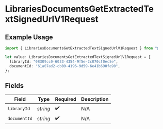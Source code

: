 # LibrariesDocumentsGetExtractedTextSignedUrlV1Request

## Example Usage

```typescript
import { LibrariesDocumentsGetExtractedTextSignedUrlV1Request } from "@mistralai/mistralai/models/operations";

let value: LibrariesDocumentsGetExtractedTextSignedUrlV1Request = {
  libraryId: "08309cc0-6033-4354-9f5e-2c070cf0ec5e",
  documentId: "61a07ad2-cb89-4196-9d59-6e41b690fe90",
};
```

## Fields

| Field              | Type               | Required           | Description        |
| ------------------ | ------------------ | ------------------ | ------------------ |
| `libraryId`        | *string*           | :heavy_check_mark: | N/A                |
| `documentId`       | *string*           | :heavy_check_mark: | N/A                |